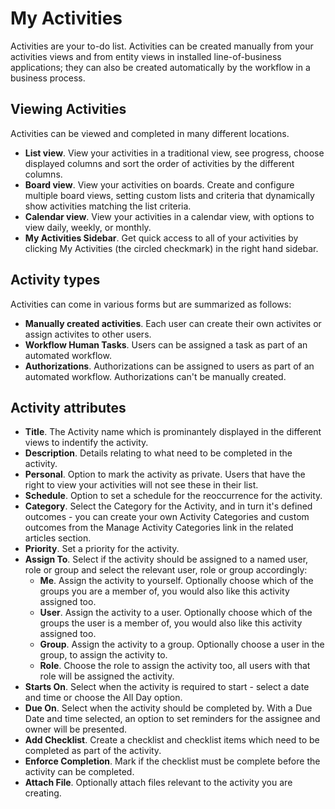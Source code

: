 # My Activities
Activities are your to-do list. Activities can be created manually from your activities views and from entity views in installed line-of-business applications; they can also be created automatically by the workflow in a business process.

## Viewing Activities
Activities can be viewed and completed in many different locations.

* **List view**. View your activities in a traditional view, see progress, choose displayed columns and sort the order of activities by the different columns.
* **Board view**. View your activities on boards. Create and configure multiple board views, setting custom lists and criteria that dynamically show activities matching the list criteria.
* **Calendar view**. View your activities in a calendar view, with options to view daily, weekly, or monthly.
* **My Activities Sidebar**. Get quick access to all of your activities by clicking My Activities (the circled checkmark) in the right hand sidebar.

## Activity types
Activities can come in various forms but are summarized as follows:

* **Manually created activities**. Each user can create their own activites or assign activites to other users.
* **Workflow Human Tasks**. Users can be assigned a task as part of an automated workflow.  
* **Authorizations**. Authorizations can be assigned to users as part of an automated workflow. Authorizations can't be manually created.

## Activity attributes
* **Title**. The Activity name which is prominantely displayed in the different views to indentify the activity.
* **Description**. Details relating to what need to be completed in the activity.
* **Personal**. Option to mark the activity as private. Users that have the right to view your activities will not see these in their list.
* **Schedule**. Option to set a schedule for the reoccurrence for the activity.
* **Category**. Select the Category for the Activity, and in turn it's defined outcomes - you can create your own Activity Categories and custom outcomes from the Manage Activity Categories link in the related articles section.
* **Priority**. Set a priority for the activity.
* **Assign To**. Select if the activity should be assigned to a named user, role or group and select the relevant user, role or group accordingly:
    * **Me**. Assign the activity to yourself. Optionally choose which of the groups you are a member of, you would also like this activity assigned too.
    * **User**. Assign the activity to a user. Optionally choose which of the groups the user is a member of, you would also like this activity assigned too.
    * **Group**. Assign the activity to a group. Optionally choose a user in the group, to assign the activity to.
    * **Role**. Choose the role to assign the activity too, all users with that role will be assigned the activity.
* **Starts On**. Select when the activity is required to start - select a date and time or choose the All Day option.
* **Due On**. Select when the activity should be completed by. With a Due Date and time selected, an option to set reminders for the assignee and owner will be presented.
* **Add Checklist**. Create a checklist and checklist items which need to be completed as part of the activity.
* **Enforce Completion**. Mark if the checklist must be complete before the activity can be completed.
* **Attach File**. Optionally attach files relevant to the activity you are creating.
